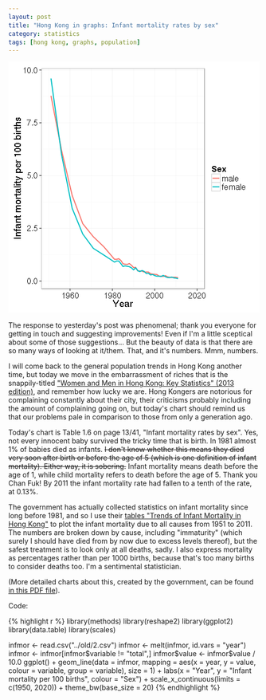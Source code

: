 ```yaml
---
layout: post
title: "Hong Kong in graphs: Infant mortality rates by sex"
category: statistics
tags: [hong kong, graphs, population]
---
```


![center](/../figs/2013-10-04-infant-mortality/unnamed-chunk-1-1.png) 

The response to yesterday's post was phenomenal; thank you everyone for getting in touch and suggesting improvements! Even if I'm a little sceptical about some of those suggestions... But the beauty of data is that there are so many ways of looking at it/them. That, and it's numbers. Mmm, numbers.

I will come back to the general population trends in Hong Kong another time, but today we move in the embarrassment of riches that is the snappily-titled <a href="http://www.censtatd.gov.hk/hkstat/sub/sp180.jsp?productCode=B1130303">"Women and Men in Hong Kong: Key Statistics" (2013 edition)</a>, and remember how lucky we are. Hong Kongers are notorious for complaining constantly about their city, their criticisms probably including the amount of complaining going on, but today's chart should remind us that our problems pale in comparison to those from only a generation ago.

Today's chart is Table 1.6 on page 13/41, "Infant mortality rates by sex". Yes, not every innocent baby survived the tricky time that is birth. In 1981 almost 1% of babies died as infants. <del datetime="2013-10-04T16:15:18+00:00">I don't know whether this means they died very soon after birth or before the age of 5 (which is one definition of infant mortality). Either way, it is sobering.</del> Infant mortality means death before the age of 1, while child mortality refers to death before the age of 5. Thank you Chan Fuk! By 2011 the infant mortality rate had fallen to a tenth of the rate, at 0.13%.

The government has actually collected statistics on infant mortality since long before 1981, and so I use their <a href="http://www.censtatd.gov.hk/fd.jsp?file=B71302FB2013XXXXB01.xls&amp;product_id=FA100108&amp;lang=1">tables "Trends of Infant Mortality in Hong Kong"</a> to plot the infant mortality due to all causes from 1951 to 2011. The numbers are broken down by cause, including "immaturity" (which surely I should have died from by now due to excess levels thereof), but the safest treatment is to look only at all deaths, sadly. I also express mortality as percentages rather than per 1000 births, because that's too many births to consider deaths too. I'm a sentimental statistician.

(More detailed charts about this, created by the government, can be found <a href="http://www.statistics.gov.hk/pub/B71302FB2013XXXXB0100.pdf">in this PDF file</a>).

Code:


{% highlight r %}
library(methods) 
library(reshape2)
library(ggplot2)
library(data.table)
library(scales)

infmor <- read.csv("../old/2.csv")
infmor <- melt(infmor, id.vars = "year")
infmor <- infmor[infmor$variable != "total",]
infmor$value <- infmor$value / 10.0
ggplot() + geom_line(data = infmor, mapping = aes(x = year, y = value, colour = variable, group = variable), size = 1) + labs(x = "Year", y = "Infant mortality per 100 births", colour = "Sex") + scale_x_continuous(limits = c(1950, 2020)) + theme_bw(base_size = 20)
{% endhighlight %}
